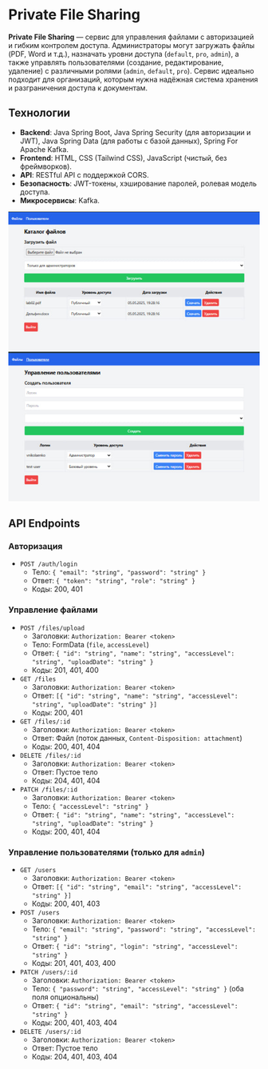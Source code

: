 # Private File Sharing

**Private File Sharing** — сервис для управления файлами с авторизацией и гибким контролем доступа. Администраторы могут загружать файлы (PDF, Word и т.д.), назначать уровни доступа (`default`, `pro`, `admin`), а также управлять пользователями (создание, редактирование, удаление) с различными ролями (`admin`, `default`, `pro`). Сервис идеально подходит для организаций, которым нужна надёжная система хранения и разграничения доступа к документам.

## Технологии
- **Backend**: Java Spring Boot, Java Spring Security (для авторизации и JWT), Java Spring Data (для работы с базой данных), Spring For Apache Kafka.
- **Frontend**: HTML, CSS (Tailwind CSS), JavaScript (чистый, без фреймворков).
- **API**: RESTful API с поддержкой CORS.
- **Безопасность**: JWT-токены, хэширование паролей, ролевая модель доступа.
- **Микросервисы**: Kafka.

![Файлы](https://github.com/vnikolaenko-dev/PrivateFileSharing/raw/main/screenshots/files.jpg)
![Пользователи](https://github.com/vnikolaenko-dev/PrivateFileSharing/raw/main/screenshots/users.jpg)

## API Endpoints

### Авторизация
- `POST /auth/login`
  - Тело: `{ "email": "string", "password": "string" }`
  - Ответ: `{ "token": "string", "role": "string" }`
  - Коды: 200, 401

### Управление файлами
- `POST /files/upload`
  - Заголовки: `Authorization: Bearer <token>`
  - Тело: FormData (`file`, `accessLevel`)
  - Ответ: `{ "id": "string", "name": "string", "accessLevel": "string", "uploadDate": "string" }`
  - Коды: 201, 401, 400
- `GET /files`
  - Заголовки: `Authorization: Bearer <token>`
  - Ответ: `[{ "id": "string", "name": "string", "accessLevel": "string", "uploadDate": "string" }]`
  - Коды: 200, 401
- `GET /files/:id`
  - Заголовки: `Authorization: Bearer <token>`
  - Ответ: Файл (поток данных, `Content-Disposition: attachment`)
  - Коды: 200, 401, 404
- `DELETE /files/:id`
  - Заголовки: `Authorization: Bearer <token>`
  - Ответ: Пустое тело
  - Коды: 204, 401, 404
- `PATCH /files/:id`
  - Заголовки: `Authorization: Bearer <token>`
  - Тело: `{ "accessLevel": "string" }`
  - Ответ: `{ "id": "string", "name": "string", "accessLevel": "string", "uploadDate": "string" }`
  - Коды: 200, 401, 404

### Управление пользователями (только для `admin`)
- `GET /users`
  - Заголовки: `Authorization: Bearer <token>`
  - Ответ: `[{ "id": "string", "email": "string", "accessLevel": "string" }]`
  - Коды: 200, 401, 403
- `POST /users`
  - Заголовки: `Authorization: Bearer <token>`
  - Тело: `{ "email": "string", "password": "string", "accessLevel": "string" }`
  - Ответ: `{ "id": "string", "login": "string", "accessLevel": "string" }`
  - Коды: 201, 401, 403, 400
- `PATCH /users/:id`
  - Заголовки: `Authorization: Bearer <token>`
  - Тело: `{ "password": "string", "accessLevel": "string" }` (оба поля опциональны)
  - Ответ: `{ "id": "string", "email": "string", "accessLevel": "string" }`
  - Коды: 200, 401, 403, 404
- `DELETE /users/:id`
  - Заголовки: `Authorization: Bearer <token>`
  - Ответ: Пустое тело
  - Коды: 204, 401, 403, 404
